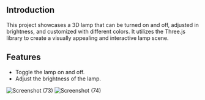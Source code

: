 
## Introduction

This project showcases a 3D lamp that can be turned on and off, adjusted in brightness, and customized with different colors. It utilizes the Three.js library to create a visually appealing and interactive lamp scene.

## Features

- Toggle the lamp on and off.
- Adjust the brightness of the lamp.

![Screenshot (73)](https://github.com/jyotsnakeerti/lamp_threeJS/assets/75198086/d893714c-1e1e-4540-8e7c-c34044fd4e53)
![Screenshot (74)](https://github.com/jyotsnakeerti/lamp_threeJS/assets/75198086/89f1624c-e162-440e-b0be-acb038f5b002)

